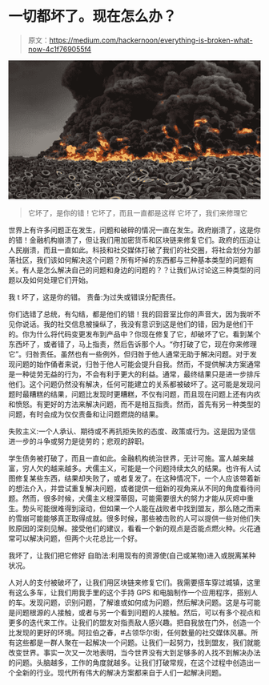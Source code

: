 # 一切都坏了。现在怎么办？

> 原文：<https://medium.com/hackernoon/everything-is-broken-what-now-4c1f769055f4>

![](img/c5d1fbaa12de9a52dc2c7f7e0f9313a6.png)

> 它坏了，是你的错！它坏了，而且一直都是这样
> 它坏了，我们来修理它

世界上有许多问题正在发生，问题和破碎的情况一直在发生。政府崩溃了，这是你的错！金融机构崩溃了，但让我们用加密货币和区块链来修复它们。政府的压迫让人民崩溃，而且一直如此。科技和社交媒体打破了我们的社交圈，将社会划分为部落社区，我们该如何解决这个问题？所有坏掉的东西都与三种基本类型的问题有关。有人是怎么解决自己的问题和身边的问题的？？让我们从讨论这三种类型的问题以及如何处理它们开始。

我 t 坏了，这是你的错。
责备:为过失或错误分配责任。

你们选错了总统，有勾结，都是他们的错！我的回音室比你的声音大，因为我听不见你说话。我的社交信息被操纵了，我没有意识到这是他们的错，因为是他们干的。你为什么将代码变更发布到产品中？你现在修复了它，却破坏了它。看到某个东西坏了，或者错了，马上指责，然后告诉那个人。“你打破了它，现在你来修理它”。归咎责任。虽然也有一些例外，但归咎于他人通常无助于解决问题。对于发现问题的始作俑者来说，归咎于他人可能会提升自我。然而，不提供解决方案通常是一种徒劳无益的行为，不会有利于更大的利益。通常，最终结果只是进一步排斥他们。这个问题仍然没有解决，任何可能建立的关系都被破坏了。这可能是发现问题时最糟糕的结果，问题比发现时更糟糕，不仅有问题，而且现在问题上还有内疚和愤怒。有更好的方法来解决问题，而不是相互指责。然而，首先有另一种类型的问题，有时会成为仅仅责备和让问题燃烧的结果。

失败主义:一个人承认、期待或不再抗拒失败的态度、政策或行为。这是因为坚信进一步的斗争或努力是徒劳的；悲观的辞职。

学生债务被打破了，而且一直如此。金融机构统治世界，无计可施。富人越来越富，穷人欠的越来越多。犬儒主义，可能是一个问题持续太久的结果。也许有人试图修复某些东西，结果却失败了，或者复发了。在这种情况下，一个人应该带着新的想法介入，并尝试重复解决问题，或者提供一组新的视角来从不同的角度看待问题。然而，很多时候，犬儒主义根深蒂固，可能需要很大的努力才能从灰烬中重生。势头可能很难得到滚动，但如果一个人能在战败者中找到盟友，那么随之而来的雪崩可能能够真正取得成就。很多时候，那些被击败的人可以提供一些对他们失败原因的深刻见解。接受他们的建议，看看一个新的观点是否能点燃火种。火花通常可以解决问题，但两个火花总比一个好。

我坏了，让我们把它修好
自助法:利用现有的资源使(自己或某物)进入或脱离某种状况。

人对人的支付被破坏了，让我们用区块链来修复它们。我需要搭车穿过城镇，这里有这么多车，让我们用我手里的这个手持 GPS 和电脑制作一个应用程序，搭别人的车。发现问题，识别问题，了解谁或如何成为问题，然后解决问题。这是与可能是问题根源的人接触，或者与另一个看到问题的人接触。然后，可以有多个视点和更多的迭代来工作。让我们的盟友对指责敌人感兴趣。把自我放在门外，创造一个比发现的更好的环境。阿拉伯之春，#占领华尔街，任何数量的社交媒体风暴。所有这些都是一群人聚在一起解决一个问题。让我们一起努力，找到盟友，我们就能改变世界。事实一次又一次地表明，当今世界没有大到足够多的人找不到解决办法的问题。头脑越多，工作的角度就越多。让我们打破常规，在这个过程中创造出一个全新的行业。现代所有伟大的解决方案都来自于人们一起解决问题。